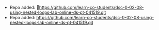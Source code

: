 
- Repo added: https://github.com/learn-co-students/dsc-0-02-08-using-nested-loops-lab-online-ds-pt-041519.git
- Repo added: https://github.com/learn-co-students/dsc-0-02-08-using-nested-loops-lab-online-ds-pt-041519.git